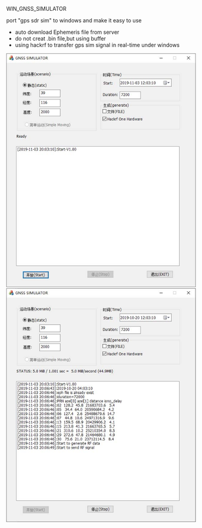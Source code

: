 
WIN_GNSS_SIMULATOR

port "gps sdr sim" to windows and make it easy to use

* auto download Ephemeris file from server
* do not creat .bin file,but using buffer
* using hackrf to transfer gps sim signal in real-time under windows


![Start](https://github.com/crystalshark/WIN_GNSS_SIMULATOR/blob/master/img/1.jpg)
![Transfer](https://github.com/crystalshark/WIN_GNSS_SIMULATOR/blob/master/img/2.jpg)

